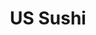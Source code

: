 ---
layout: place
title: "US Sushi"
permalink: /north-carolina/greensboro/us-sushi.html
stateAbbr: NC
stateName: North Carolina
cityName: Greensboro
seo:
  name: "US Sushi"
  type: Restaurant
  links: http://www.us-sushi.biz/
description: "US Sushi serves delicious sushi in Greensboro, North Carolina. Try fresh Japanese dishes for a great dining experience. "
place_id: ChIJ5ba6x_0bU4gRCMZ_f4L4uww
photos:
  - name: >-
      places/ChIJ5ba6x_0bU4gRCMZ_f4L4uww/photos/AeeoHcKaAet23oDjmvjOw97v3JoS56ujgober6bn89lZl_nvhQZtu3vTQW3g_qTaDKcRSvHX2RNiCaQFas3GHE-SqcyoXm0qFk9qeiDenKM63XBMVNw6FfJq8-u-ncOT4ARdB_9y5mk4oyZZ4YDB8C1v4Dr3bMVYjMqsQT6qppnd0mOO0E03NHWRzhAwZe4mUxae1HvohkD_ASf-GZIAQ4-icrQi1LgSiV4yyKbBoQG-Ti2grxqKIjBhGFlfkvNzqz3lX3Z6tx_Oe66n_0nH9r0DW4z3yhnDVsCsDA-vv2JJY2QzwtkUh7gLGJpcmMdCi00dQGAARCN8bfNN2vrmGKWSTaY-qele1rXZS4Efyz5uqbgldc91ki0dYVhb2X2M6yAKimXFhlBa3oXxvFP3mCzvseUmfkfihcrV3N39tMiJa-0UWXrv
    widthPx: 3264
    heightPx: 2448
    authorAttributions:
      - displayName: Liam Buchanan
        uri: https://maps.google.com/maps/contrib/104503707109324668804
        photoUri: >-
          https://lh3.googleusercontent.com/a-/ALV-UjUkuyllk57QTtNpGZTzu0_EwVieDOLEo4dd--jHVdljzl-ba0U=s100-p-k-no-mo
    flagContentUri: >-
      https://www.google.com/local/imagery/report/?cb_client=maps_api_places.places_api&image_key=!1e10!2sCIHM0ogKEICAgICEmayOxgE&hl=en-US
    googleMapsUri: >-
      https://www.google.com/maps/place//data=!3m4!1e2!3m2!1sCIHM0ogKEICAgICEmayOxgE!2e10!4m2!3m1!1s0x88531bfdc7bab6e5:0xcbbf8827f7fc608
  - name: >-
      places/ChIJ5ba6x_0bU4gRCMZ_f4L4uww/photos/AeeoHcK1qEZLn7BGbLy6f2QWezxnKY3flQnFjojEG0DgRtfAB0Re9--j6LotI2rqBKa3aiobBcwx2LlFt9zE7eErm20cAImEJGzLTVex5UtJ1R8MwWHc26d9W8o-SnZVMGV-za1KIdAXLSBNvcdtL87OMehRi63TjrHG1q5YJJ0nshX0ZEbI0aUbCmYBZXsa73PE5TohlsqFuE4elc6QUeH3O-a_JwEFN7uToUAeV65R9nuoRgnw0UXCGDzGsnkkXVjJWvLKJrAF7FPL6P7TPDvCnc6kx7NGMOjM6nz3rP-Lkq0A_ylselasAlsH2XeRDaVPjqNb5NeN23OM3cBx-6yb7-5sd9jBu5tamm72dYbYyZQHLpnhDKVk53Ted8d9J-uF5rCianf-jqNFNkpxaGqS_awG5pYJ-TfNVxY4vdGuDHZ20Q
    widthPx: 4032
    heightPx: 2269
    authorAttributions:
      - displayName: KCorn
        uri: https://maps.google.com/maps/contrib/100795975010416691044
        photoUri: >-
          https://lh3.googleusercontent.com/a-/ALV-UjXHSuT02x74w3ZPI7zUSkGCZNOCjbe6Tp7f6Xy7sCoctxO4M5D_=s100-p-k-no-mo
    flagContentUri: >-
      https://www.google.com/local/imagery/report/?cb_client=maps_api_places.places_api&image_key=!1e10!2sCIHM0ogKEICAgMCwvY-9YQ&hl=en-US
    googleMapsUri: >-
      https://www.google.com/maps/place//data=!3m4!1e2!3m2!1sCIHM0ogKEICAgMCwvY-9YQ!2e10!4m2!3m1!1s0x88531bfdc7bab6e5:0xcbbf8827f7fc608
  - name: >-
      places/ChIJ5ba6x_0bU4gRCMZ_f4L4uww/photos/AeeoHcJKwKQdbfuUo3TqW_E_KYvWdkOuVWmlfkaqeynUu9c7801OyV0I4gBeAJIaCr1V19ALL1nZjCKKgwZzYIN8hyD6QwM3cQr91lHtzt1dvphue84Oy5I9t0ra8m3m0gd7KtYZsHWDMQBpAc6hz16UbznvRtvuc268sxeySfRN9K192BBemSD_l9BkAwl_egcdGVBjILVrVSMJisSi8xLpQoA3XBWEvDEprFV4Mzv82mGcI2s4UZB3AI5_vEpqurpffmV24ZnA34dL40xFYQixTYVUVzOEcIAly4Ab9N7ilHlIeH9O8BBLouoDBGjwHsxUTgFTqPro55m3p95OQgTuRw1JaUZ1pDeDvIptHXAZKJ_qrvpqZJC6dxD7c4rRMmHda7CFJSPyHjuXWVRWZ42fb5Kkg4Th7-79A-NKOErLwiTvKg
    widthPx: 4000
    heightPx: 2252
    authorAttributions:
      - displayName: Lauren Watson
        uri: https://maps.google.com/maps/contrib/110048231122092322767
        photoUri: >-
          https://lh3.googleusercontent.com/a-/ALV-UjXU768Kb2_MPXoBex2Qv4fPLMXFm3CgE0rJ3YRFiIZvsuwWwaQo=s100-p-k-no-mo
    flagContentUri: >-
      https://www.google.com/local/imagery/report/?cb_client=maps_api_places.places_api&image_key=!1e10!2sCIHM0ogKEICAgICX5depHg&hl=en-US
    googleMapsUri: >-
      https://www.google.com/maps/place//data=!3m4!1e2!3m2!1sCIHM0ogKEICAgICX5depHg!2e10!4m2!3m1!1s0x88531bfdc7bab6e5:0xcbbf8827f7fc608
  - name: >-
      places/ChIJ5ba6x_0bU4gRCMZ_f4L4uww/photos/AeeoHcKGPsPHb5oMFW0pgivsXbL7d5hQ5l5Dbns7f__zgyvc9zfDeJDNJ0FlkjKbcIi_ymJmOHIRbdxMCueXBaVIqDsD77kElHZAo_TwaGgqclsCRLr7kAuyHq4eusrtr5YmDud5AJLfqYSFKoVCw4VopWvh67BYcC6G90LP-aylF2HIf3bbIdGIyEsJHkFmb61YO_fyleguZE10ED7aMlHHpUimfS3Nn_Q_aWFyMAeBmCfJwm5wM5eJVajS6WTxnQmhDzosEfNEI0CQdMiwGlHWIIT64KtzWcFPnTqaz8o_VynljxpHwPQTRurTWxIFEDTEtFpmrCslUbmDCZL6RVHeygAEwZHzeoReGtap9OcbrHWj4_b9fBH0CXpqJlMH40gzySkO6X7IlPP7IjiNwX1VuxxgLvDkolNruTyQfr_mivxwzpnU
    widthPx: 4000
    heightPx: 2252
    authorAttributions:
      - displayName: Hunter Routh
        uri: https://maps.google.com/maps/contrib/100153290616196023583
        photoUri: >-
          https://lh3.googleusercontent.com/a-/ALV-UjUruOtP0uxEX52wffU__jw3izLSRSrl2pALOu-MGdPQS2G8BZlMgA=s100-p-k-no-mo
    flagContentUri: >-
      https://www.google.com/local/imagery/report/?cb_client=maps_api_places.places_api&image_key=!1e10!2sCIHM0ogKEICAgICrk9_nuwE&hl=en-US
    googleMapsUri: >-
      https://www.google.com/maps/place//data=!3m4!1e2!3m2!1sCIHM0ogKEICAgICrk9_nuwE!2e10!4m2!3m1!1s0x88531bfdc7bab6e5:0xcbbf8827f7fc608
  - name: >-
      places/ChIJ5ba6x_0bU4gRCMZ_f4L4uww/photos/AeeoHcKsxkTBDRRIBcLiU5JxbiPcmZ5MZrENJKKsK89kmoYTxANLSJSyroZJ9kvKrfRlk7HVS2vb7-t-JSBNlqsocT8z6T4j3qguH1_kos0MuMdUFGTPHksyZnaND9UxAHIxqmMECvTG3KtcdcdwHWOHQfiZiIPsLZEdfBRbjbSTxctOksLmUBlNDVv3MhpPvHveMsfbxsPlvim5548WD1sXO7QhGH3eP6xzCwzSgGab2mJ0VqEQE_yxeW1Br8BgB_zTSQanOp_3CzwgW3vaS-IXjVDdEXq2xf8aR6M5Z8LG487lJXK78TuVGPqF4mPhoUxOoDUrNS3YOkVnR6-BO8_nC7VOP7vwZd5cJ9hxVnCG3S9KMUL-w83WGuEazewNwEdwGD_8jXyTtULoxuIcd-gtKNK9GFHQbaVOthqfi-eogCWjS58
    widthPx: 2992
    heightPx: 2992
    authorAttributions:
      - displayName: Elizabeth Underwood
        uri: https://maps.google.com/maps/contrib/113773333847621143383
        photoUri: >-
          https://lh3.googleusercontent.com/a-/ALV-UjVkBOt2uuECLTCKLYhJmt9OAfkLpV0dNmbs_snKeJlNl1Dp6xzhVw=s100-p-k-no-mo
    flagContentUri: >-
      https://www.google.com/local/imagery/report/?cb_client=maps_api_places.places_api&image_key=!1e10!2sCIHM0ogKEICAgIDl9uab9QE&hl=en-US
    googleMapsUri: >-
      https://www.google.com/maps/place//data=!3m4!1e2!3m2!1sCIHM0ogKEICAgIDl9uab9QE!2e10!4m2!3m1!1s0x88531bfdc7bab6e5:0xcbbf8827f7fc608
  - name: >-
      places/ChIJ5ba6x_0bU4gRCMZ_f4L4uww/photos/AeeoHcJo5qrA7I0gN685SMsu-2CvCjxEHtcvX-4GqHJyXMD0WKi8-KNIpxqF1eZyouvj_kJqTNRsjbK4giZEQoImvCVP3TiNfLBTA70YkgjMQ1ZvAbNIVQ5pqrwoEA5QVcVGdUOdwpvJeHEksrqBwNvRDL03v9kGBjogmmi7pu5U6j36LxsQ5GSOuIP-TeiuOBhCpEHiomcIhxFk_LtIDHgGyhuQzcuPW_7N2MDxxHK6ucvDdSn0hQBgUPvRdBPDkInEybBuTThPg1GHzKFu0EFnRfoNQvyFADASUIcAVmPmsjHvUUpe0RO6Vc2VcpGRoNcXjX6yJj8B-4sZMXXFHR6yHblqv_UQx2V-EmNZwhB9zZpDxEF52WxyJlH0hoS3x-_jMz94gWzJQcg4YuAKX38YpQzQYZIAHVE96i_c8t_zUxsTbh4
    widthPx: 3000
    heightPx: 4000
    authorAttributions:
      - displayName: Conner Jarrell
        uri: https://maps.google.com/maps/contrib/112353885354840156165
        photoUri: >-
          https://lh3.googleusercontent.com/a-/ALV-UjWNrMzVuc-jq66XhOH1sTjmlR6m4RliCtr1UuL0ahXLhgR0z7DQ=s100-p-k-no-mo
    flagContentUri: >-
      https://www.google.com/local/imagery/report/?cb_client=maps_api_places.places_api&image_key=!1e10!2sCIHM0ogKEICAgICTp8yDyAE&hl=en-US
    googleMapsUri: >-
      https://www.google.com/maps/place//data=!3m4!1e2!3m2!1sCIHM0ogKEICAgICTp8yDyAE!2e10!4m2!3m1!1s0x88531bfdc7bab6e5:0xcbbf8827f7fc608
  - name: >-
      places/ChIJ5ba6x_0bU4gRCMZ_f4L4uww/photos/AeeoHcKdwrOnuRE7WbHiVtdCOiiLDgxu-eYbZLaJ11sMkfWKc1x6QgGeA9vdoqrB1xOAsTBu5JIbGE3NRm85XF2tZDxD1CZfFRjWa-waF6ks_Yzio-QOzvOTbL8weiocqqN4oeT_2UiROX5w3emxCbDs3Vjr7kNJ_kLsW9G6nbzu9q8HdrP6JSsDq6ByQL53rlxKoe1g4JFSIgaaccmdszkLmpYbpSirlcrWNzqUnPJcrZI-LTz1VeYU9Rq-M2hN2MzoGFM-Qszub0J1bsxrc56on1foJylclu8kViZNbAr4LrMJTKFkS9tbiM1Fr4xF04UHm-rRQm6BiMbaIQ498OSiTmOHLu8dQ2C-7QAdTS4XZuZHyimFm2HLysaE7vQ97-0P3XWsyDxdQ5Cxb8UK8UqrMpM4JR_PA_yXrHUH16FD30UHDQ
    widthPx: 3000
    heightPx: 4000
    authorAttributions:
      - displayName: Jose Gutierrez
        uri: https://maps.google.com/maps/contrib/102405274109491785657
        photoUri: >-
          https://lh3.googleusercontent.com/a-/ALV-UjU12pcaxK4F0HK0HjiOl3lrfOiJQInLOw7FQ3UZNBd-h9-rJx6y=s100-p-k-no-mo
    flagContentUri: >-
      https://www.google.com/local/imagery/report/?cb_client=maps_api_places.places_api&image_key=!1e10!2sCIHM0ogKEICAgID-tZPlQw&hl=en-US
    googleMapsUri: >-
      https://www.google.com/maps/place//data=!3m4!1e2!3m2!1sCIHM0ogKEICAgID-tZPlQw!2e10!4m2!3m1!1s0x88531bfdc7bab6e5:0xcbbf8827f7fc608
  - name: >-
      places/ChIJ5ba6x_0bU4gRCMZ_f4L4uww/photos/AeeoHcKsDxnAbfq8Swdey970zjkXZ5PcaKOE0LnKhErpKLa5_EymQQaIT3aLcb4ZVm6HLRcbZFnx9JHZ9SUIEjJECXa6zeG0OLdwsRqZdG1qVTjKus_K1-m_Kenf-swnEFjaUv0W1UNU7f6YlO2tf0g3P9eARcQjFryPL5ck6dig6tyMVVJzBC80xtyMcUjmClua4STkRR2k1JJenEWYdj5XZMUayfc8n_PBxAPQvKyqNsNEZOt1pLQ9_Oaw1BgJv18lE-AqvA6gdFab-DJMmgGoKTu9pJGz4msy-V62V-D-pRCpVRlYETdo2_MBfDthARUqnDR3ZmMwBKKF8vyaAlkzQ1cHHf5iqK9aOijqJw_mExn0OlK0t2IGia6a8GuuRgD3bCqpzF0LZQviVgTmgBYtUhQ-kV2jxpo-7pkoU-_SWKEDk7wk
    widthPx: 3024
    heightPx: 4032
    authorAttributions:
      - displayName: Natylyn Wassing
        uri: https://maps.google.com/maps/contrib/115454964694858805859
        photoUri: >-
          https://lh3.googleusercontent.com/a-/ALV-UjX_3gZMVVElYzQGaO2o6FmO_7PfQQxK4YHLQ9P8J0aveXhBGXPQ=s100-p-k-no-mo
    flagContentUri: >-
      https://www.google.com/local/imagery/report/?cb_client=maps_api_places.places_api&image_key=!1e10!2sCIHM0ogKEICAgIC9-tm84AE&hl=en-US
    googleMapsUri: >-
      https://www.google.com/maps/place//data=!3m4!1e2!3m2!1sCIHM0ogKEICAgIC9-tm84AE!2e10!4m2!3m1!1s0x88531bfdc7bab6e5:0xcbbf8827f7fc608
  - name: >-
      places/ChIJ5ba6x_0bU4gRCMZ_f4L4uww/photos/AeeoHcIXDkC5qksbA5or5-NPH50Vyr_nEXgmWIj9FmU1ijtE7_W_-HrZ2TTJ89Lw7277biBOLgFjzOgFxfno6acqV4lfxKPj8vryP4rOMtFfHysVslA83PPzwJ-SOT_cHlKG9JFPjF76iJC1M8F13vN3DUtny9-10P6C4W6fszcy2KoLqLt52sxRetc4VDbewC93_nObHuQ8CtdKFMtQ985lyBNo2BB7qI9TZXvCZFDrOKz52Enu7aYjS5dgPpqpw6TAvT_48nv7xFEJvPDdNvprNKbrUPF9HExvTettNZOTGLdG3XRkXFWRLiikRPv9D2Hn5hG4BAR3rNSbODSpUTL6oFB7OFg3aw4V_xaMtFmi35UOUVVYRoa1fFVkt2ZZoMiUhsuVr4dg6MxNCfaemzOcKberq9djnYehpavx3CzhqUhbgjH_
    widthPx: 3024
    heightPx: 4032
    authorAttributions:
      - displayName: Gary W
        uri: https://maps.google.com/maps/contrib/100635532051279089664
        photoUri: >-
          https://lh3.googleusercontent.com/a-/ALV-UjUbGiryrJ4Vdh0VWqbFC_5dN81Wh7YUEFabs8_RFCH41QAzpjN7=s100-p-k-no-mo
    flagContentUri: >-
      https://www.google.com/local/imagery/report/?cb_client=maps_api_places.places_api&image_key=!1e10!2sCIHM0ogKEICAgICEhL365gE&hl=en-US
    googleMapsUri: >-
      https://www.google.com/maps/place//data=!3m4!1e2!3m2!1sCIHM0ogKEICAgICEhL365gE!2e10!4m2!3m1!1s0x88531bfdc7bab6e5:0xcbbf8827f7fc608
  - name: >-
      places/ChIJ5ba6x_0bU4gRCMZ_f4L4uww/photos/AeeoHcJEqgzC06k7bF92ipMzrs6wYrI9Oy3Qxk72YrVk0DX2e1j4RTNBSJVCRd--dYQgbXYtcjFboqlE_55P3yGzWH1gHp3LGpFGVjfSRtHOxzA7wW0WeheQT9mbBq4mouSkJGkQYeEFKsLXbHzVd5HIOc7pXGZtH7hUf_pVgJsiaQTN1N8T2X4OsFLalFNm14wu5VDmrSmyBXDyTt0MvlP_aiE6CRtNoAFdzOWflnhHIVt9D6vl6uyAZJOOqjfrrhI4gha6YAAL3g50zBG9T3kJ47mmR1WN4c7rT_v3xfEpEwukrtzDjeY-a8bZdbXjMh3ETPVSAPvD2wuk65CERtZmmQPRqqoohIVUafmz13UMM54GC-tLX7UMb2OFrQ4f8yG0lmNrNigVKT6snxSXuvwp5SzwWBQA290Kgg7ggcuCxbIgyQ
    widthPx: 3024
    heightPx: 4032
    authorAttributions:
      - displayName: Justin C
        uri: https://maps.google.com/maps/contrib/112584487962556827742
        photoUri: >-
          https://lh3.googleusercontent.com/a-/ALV-UjXK9neQ8l7eGGPG607DMC0FM6HVaLSi0l9MytG1tdweg0FfAykHpg=s100-p-k-no-mo
    flagContentUri: >-
      https://www.google.com/local/imagery/report/?cb_client=maps_api_places.places_api&image_key=!1e10!2sCIHM0ogKEICAgICaiq6VAQ&hl=en-US
    googleMapsUri: >-
      https://www.google.com/maps/place//data=!3m4!1e2!3m2!1sCIHM0ogKEICAgICaiq6VAQ!2e10!4m2!3m1!1s0x88531bfdc7bab6e5:0xcbbf8827f7fc608
address: 619 Friendly Center Rd, Greensboro, NC 27408, USA
street: 619 Friendly Center Rd
city: Greensboro
state: NC
zip: '27408'
country: USA
neighborhood: null
latitude: '36.084802'
longitude: '-79.831687'
accessibility_options:
  wheelchairAccessibleParking: true
  wheelchairAccessibleEntrance: true
  wheelchairAccessibleRestroom: true
  wheelchairAccessibleSeating: true
business_status: OPERATIONAL
name: US Sushi
google_maps_links:
  directionsUri: >-
    https://www.google.com/maps/dir//''/data=!4m7!4m6!1m1!4e2!1m2!1m1!1s0x88531bfdc7bab6e5:0xcbbf8827f7fc608!3e0
  placeUri: https://maps.google.com/?cid=917600188468545032
  writeAReviewUri: >-
    https://www.google.com/maps/place//data=!4m3!3m2!1s0x88531bfdc7bab6e5:0xcbbf8827f7fc608!12e1
  reviewsUri: >-
    https://www.google.com/maps/place//data=!4m4!3m3!1s0x88531bfdc7bab6e5:0xcbbf8827f7fc608!9m1!1b1
  photosUri: >-
    https://www.google.com/maps/place//data=!4m3!3m2!1s0x88531bfdc7bab6e5:0xcbbf8827f7fc608!10e5
primary_type: Sushi Restaurant
opening_hours:
  regular:
    - 'Monday: 11:00 AM – 3:00 PM, 4:00 – 8:30 PM'
    - 'Tuesday: Closed'
    - 'Wednesday: 11:00 AM – 3:00 PM, 4:00 – 8:30 PM'
    - 'Thursday: 11:00 AM – 3:00 PM, 4:00 – 8:30 PM'
    - 'Friday: 11:00 AM – 3:00 PM, 4:00 – 9:30 PM'
    - 'Saturday: 12:00 – 9:30 PM'
    - 'Sunday: 12:00 – 8:30 PM'
  current:
    - 'Monday: 11:00 AM – 3:00 PM, 4:00 – 8:30 PM'
    - 'Tuesday: Closed'
    - 'Wednesday: 11:00 AM – 3:00 PM, 4:00 – 8:30 PM'
    - 'Thursday: 11:00 AM – 3:00 PM, 4:00 – 8:30 PM'
    - 'Friday: 11:00 AM – 3:00 PM, 4:00 – 9:30 PM'
    - 'Saturday: 12:00 – 9:30 PM'
    - 'Sunday: 12:00 – 8:30 PM'
secondary_opening_hours:
  regular:
    weekdayDescriptions: null
    type: null
  current:
    weekdayDescriptions: null
    type: null
phone: (336) 854-7854
price_level: PRICE_LEVEL_MODERATE
price_range: $10 &ndash; $20
rating: '4.2'
rating_count: 0
website: http://www.us-sushi.biz/
reviews: null
parking_options: null
payment_options: null
allow_dogs: null
curbside_pickup: null
delivery: null
dine_in: null
good_for_children: null
good_for_groups: null
good_for_sports: null
live_music: null
menu_for_children: null
outdoor_seating: null
reservable: null
restroom: null
serves_beer: null
serves_breakfast: null
serves_brunch: null
serves_cocktails: null
serves_coffee: null
serves_dinner: null
serves_dessert: null
serves_lunch: null
serves_vegetarian_food: null
serves_wine: null
takeout: null
update_category: essentials
summary: null

---